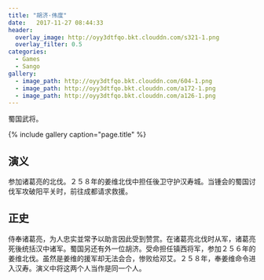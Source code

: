```yaml
---
title: "胡济·伟度"
date:   2017-11-27 08:44:33
header:
  overlay_image: http://oyy3dtfqo.bkt.clouddn.com/s321-1.png
  overlay_filter: 0.5
categories:
  - Games
  - Sango
gallery:
  - image_path: http://oyy3dtfqo.bkt.clouddn.com/604-1.png
  - image_path: http://oyy3dtfqo.bkt.clouddn.com/a172-1.png
  - image_path: http://oyy3dtfqo.bkt.clouddn.com/a126-1.png
---
```


蜀国武将。

{% include gallery caption="page.title" %}

## 演义

参加诸葛亮的北伐。２５８年的姜维北伐中担任後卫守护汉寿城。当锺会的蜀国讨伐军攻破阳平关时，前往成都请求救援。

## 正史

侍奉诸葛亮，为人忠实並常予以助言因此受到赞赏。在诸葛亮北伐时从军，诸葛亮死後统括汉中诸军。蜀国另还有外一位胡济。受命担任镇西将军，参加２５６年的姜维北伐。虽然是姜维的援军却无法会合，惨败给邓艾。２５８年，奉姜维命令进入汉寿。演义中将这两个人当作是同一个人。